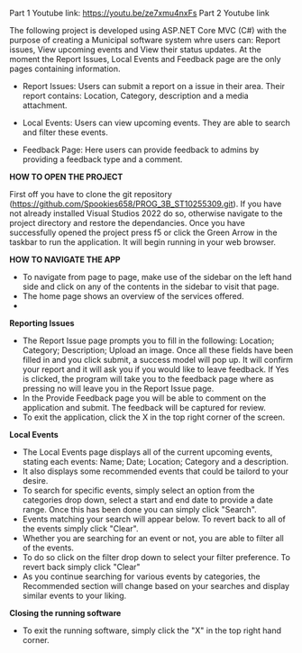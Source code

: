 Part 1 Youtube link: https://youtu.be/ze7xmu4nxFs 
Part 2 Youtube link

The following project is developed using ASP.NET Core MVC (C#) with the purpose of creating a Municipal software system whre users can: Report issues, View upcoming events and View their status updates. At the moment the Report Issues, Local Events and Feedback page are the only pages containing information.

- Report Issues: Users can submit a report on a issue in their area. Their report contains: Location, Category, description and a media attachment.

- Local Events: Users can view upcoming events. They are able to search and filter these events.
  
- Feedback Page: Here users can provide feedback to admins by providing a feedback type and a comment. 

**HOW TO OPEN THE PROJECT**

First off you have to clone the git repository (https://github.com/Spookies658/PROG_3B_ST10255309.git). If you have not already installed Visual Studios 2022 do so, otherwise navigate to the project directory and restore the dependancies. Once you have successfully opened the project press f5 or click the Green Arrow  in the taskbar to run the application. It will begin running in your web browser.

**HOW TO NAVIGATE THE APP**
- To navigate from page to page, make use of the sidebar on the left hand side and click on any of the contents in the sidebar to visit that page.
- The home page shows an overview of the services offered.
- 
**Reporting Issues**
- The Report Issue page prompts you to fill in the following: Location; Category; Description; Upload an image. Once all these fields have been filled in and you click submit, a success model will pop up. It will confirm your report and it will ask you if you would like to leave feedback. If Yes is clicked, the program will take you to the feedback page where as pressing no will leave you in the Report Issue page.
- In the Provide Feedback page you will be able to comment on the application and submit. The feedback will be captured for review.
- To exit the application, click the X in the top right corner of the screen.

**Local Events**
- The Local Events page displays all of the current upcoming events, stating each events: Name; Date; Location; Category and a description.
- It also displays some recommended events that could be tailord to your desire.
- To search for specific events, simply select an option from the categories drop down, select a start and end date to provide a date range. Once this has been done you can simply click "Search".
- Events matching your search will appear below. To revert back to all of the events simply click "Clear".
- Whether you are searching for an event or not, you are able to filter all of the events.
- To do so click on the filter drop down to select your filter preference. To revert back simply click "Clear"
- As you continue searching for various events by categories, the Recommended section will change based on your searches and display similar events to your liking.

**Closing the running software**
- To exit the running software, simply click the "X" in the top right hand corner.
